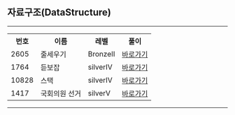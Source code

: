 ## 자료구조(DataStructure)
<hr>
<table>
  <tr>
    <th>번호</th>
    <th>이름</th>
    <th>레벨</th>
    <th>풀이</th>
  </tr>
  <tr>
    <td>2605</td>
    <td>줄세우기</td>
    <td>BronzeⅡ	 </td>
    <td><a href="https://github.com/y01044285848/Algorithm/tree/main/%EC%9C%A0%ED%98%95%EB%B3%84%20%EB%B6%84%EB%A5%98/Data%20Structure/linkGuide">바로가기</a></td> 
  </tr>
    <tr>
    <td>1764</td>
    <td>듣보잡</td>
    <td>silverIV	 </td>
    <td><a href="https://github.com/y01044285848/Algorithm/tree/main/%EC%9C%A0%ED%98%95%EB%B3%84%20%EB%B6%84%EB%A5%98/Data%20Structure/problems/1764">바로가기</a>         </td> 
  </tr>
      <tr>
    <td>10828</td>
    <td>스택</td>
    <td>silverIV	 </td>
    <td><a href="https://github.com/y01044285848/Algorithm/edit/main/%EC%9C%A0%ED%98%95%EB%B3%84%20%EB%B6%84%EB%A5%98/Data%20Structure/problems/10828">바로가기</a>         </td> 
  </tr>
        <tr>
    <td>1417</td>
    <td>국회의원 선거</td>
    <td>silverV	 </td>
    <td><a href="https://github.com/y01044285848/Algorithm/edit/main/%EC%9C%A0%ED%98%95%EB%B3%84%20%EB%B6%84%EB%A5%98/Data%20Structure/problems/1417">바로가기</a>         </td> 
  </tr>
</table>
<hr>
